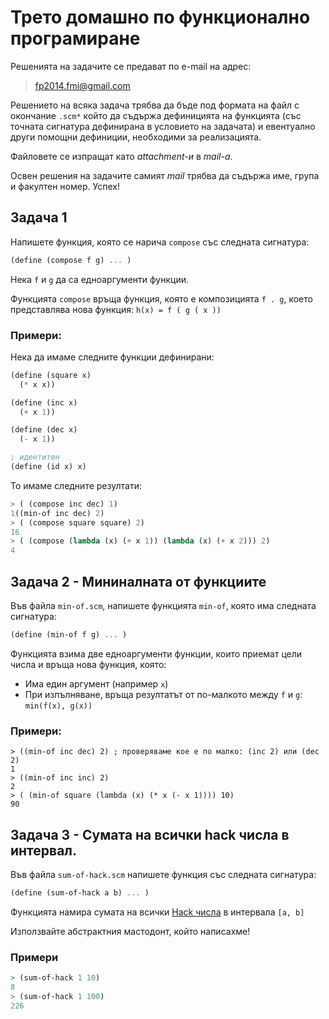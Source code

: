 # Трето домашно по функционално програмиране

Решенията на задачите се предават по e-mail на адрес:

>fp2014.fmi@gmail.com

Решението на всяка задача трябва да бъде под формата на файл с окончание `.scm*` който да съдържа дефиницията на функцията (със точната сигнатура дефинирана в условието на задачата) и евентуално други помощни дефиниции, необходими за реализацията.

Файловете се изпращат като *attachment-и* в *mail-a*.

Освен решения на задачите самият *mail* трябва да съдържа име, група и факултен номер. Успех!

## Задача 1

Напишете функция, която се нарича `compose` със следната сигнатура:

```scheme
(define (compose f g) ... )
```

Нека `f` и `g` да са едноаргументи функции.

Функцията `compose` връща функция, която е композицията `f . g`, което представлява нова функция:
`h(x) = f ( g ( x ))`


### Примери:

Нека да имаме следните функции дефинирани:

```scheme
(define (square x)
  (* x x))

(define (inc x)
  (+ x 1))

(define (dec x)
  (- x 1))

; идентитен
(define (id x) x)
```

To имаме следните резултати:

```scheme
> ( (compose inc dec) 1)
1((min-of inc dec) 2)
> ( (compose square square) 2)
16
> ( (compose (lambda (x) (+ x 1)) (lambda (x) (+ x 2))) 2)
4
```

## Задача 2 - Мининалната от функциите

Във файла `min-of.scm`, напишете функцията `min-of`, която има следната сигнатура:

```scheme
(define (min-of f g) ... )
```

Функцията взима две едноаргументи функции, които приемат цели числа и връща нова функция, която:

* Има един аргумент (например `x`)
* При изпълняване, връща резултатът от по-малкото  между `f` и `g`: `min(f(x), g(x))`

### Примери:

```
> ((min-of inc dec) 2) ; проверяваме кое е по малко: (inc 2) или (dec 2)
1
> ((min-of inc inc) 2)
2
> ( (min-of square (lambda (x) (* x (- x 1)))) 10)
90
```

## Задача 3 - Сумата на всички hack числа в интервал.

Във файла `sum-of-hack.scm` напишете функция със следната сигнатура:

```scheme
(define (sum-of-hack a b) ... )
```

Функцията намира сумата на всички [Hack числа](https://github.com/fmi/fp2014/tree/master/lab3-4/week2/homework#%D0%97%D0%B0%D0%B4%D0%B0%D1%87%D0%B0-2---hack-number) в интервала `[a, b]`

Използвайте абстрактния мастодонт, който написахме!

### Примери

```scheme
> (sum-of-hack 1 10)
8
> (sum-of-hack 1 100)
226
```
